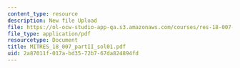 ```yaml
---
content_type: resource
description: New file Upload
file: https://ol-ocw-studio-app-qa.s3.amazonaws.com/courses/res-18-007-calculus-revisited-multivariable-calculus-fall-2011/2a87011f017abd3572b767da824894fd_MITRES_18_007_partII_sol01.pdf
file_type: application/pdf
resourcetype: Document
title: MITRES_18_007_partII_sol01.pdf
uid: 2a87011f-017a-bd35-72b7-67da824894fd
---
```

